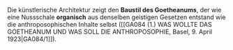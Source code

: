 
Die künstlerische Architektur zeigt den **Baustil des Goetheanums**, der wie eine Nussschale **organisch** aus denselben geistigen Gesetzen entstand wie die anthroposophischen Inhalte selbst ([[GA084 (1.) WAS WOLLTE DAS GOETHEANUM UND WAS SOLL DIE ANTHROPOSOPHIE, Basel, 9. April 1923|GA084/1]]).
